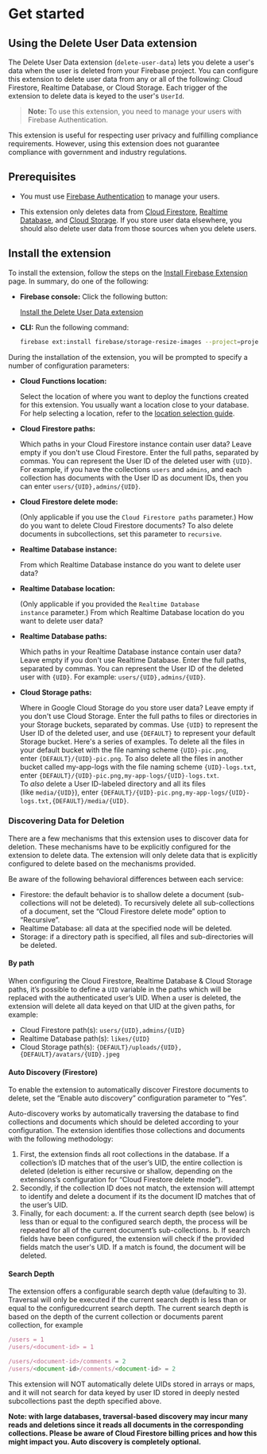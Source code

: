# Get started

## Using the Delete User Data extension

The Delete User Data extension (`delete-user-data`) lets you delete a user's data when the user is deleted from your Firebase project. You can configure this extension to delete user data from any or all of the following: Cloud Firestore, Realtime Database, or Cloud Storage. Each trigger of the extension to delete data is keyed to the user's `UserId`.

> **Note:** To use this extension, you need to manage your users with Firebase Authentication.

This extension is useful for respecting user privacy and fulfilling compliance requirements. However, using this extension does not guarantee compliance with government and industry regulations.

## Prerequisites

- You must use [Firebase Authentication](https://firebase.google.com/docs/auth) to manage your users.

- This extension only deletes data from [Cloud Firestore](https://firebase.google.com/docs/firestore), [Realtime Database](https://firebase.google.com/docs/database), and [Cloud Storage](https://firebase.google.com/docs/storage). If you store user data elsewhere, you should also delete user data from those sources when you delete users.

## **Install the extension**

To install the extension, follow the steps on the [Install Firebase Extension](https://firebase.google.com/docs/extensions/install-extensions) page. In summary, do one of the following:

- **Firebase console:** Click the following button:

  [Install the Delete User Data extension](https://console.firebase.google.com/project/_/extensions/install?ref=firebase%2Fdelete-user-data)

- **CLI:** Run the following command:

  ```bash
  firebase ext:install firebase/storage-resize-images --project=projectId-or-alias
  ```

During the installation of the extension, you will be prompted to specify a number of configuration parameters:

- **Cloud Functions location:**

  Select the location of where you want to deploy the functions created for this extension. You usually want a location close to your database. For help selecting a location, refer to the [location selection guide](https://firebase.google.com/docs/functions/locations).

- **Cloud Firestore paths:**

  Which paths in your Cloud Firestore instance contain user data? Leave empty if you don't use Cloud Firestore. Enter the full paths, separated by commas. You can represent the User ID of the deleted user with `{UID}`. For example, if you have the collections `users` and `admins`, and each collection has documents with the User ID as document IDs, then you can enter `users/{UID},admins/{UID}`.

- **Cloud Firestore delete mode:**

  (Only applicable if you use the `Cloud Firestore paths` parameter.) How do you want to delete Cloud Firestore documents? To also delete documents in subcollections, set this parameter to `recursive`.

- **Realtime Database instance:**

  From which Realtime Database instance do you want to delete user data?

- **Realtime Database location:**

  (Only applicable if you provided the `Realtime Database instance` parameter.) From which Realtime Database location do you want to delete user data?

- **Realtime Database paths:**

  Which paths in your Realtime Database instance contain user data? Leave empty if you don't use Realtime Database. Enter the full paths, separated by commas. You can represent the User ID of the deleted user with `{UID}`. For example: `users/{UID},admins/{UID}`.

- **Cloud Storage paths:**

  Where in Google Cloud Storage do you store user data? Leave empty if you don't use Cloud Storage. Enter the full paths to files or directories in your Storage buckets, separated by commas. Use `{UID}` to represent the User ID of the deleted user, and use `{DEFAULT}` to represent your default Storage bucket. Here's a series of examples. To delete all the files in your default bucket with the file naming scheme `{UID}-pic.png`, enter `{DEFAULT}/{UID}-pic.png`. To also delete all the files in another bucket called my-app-logs with the file naming scheme `{UID}-logs.txt`, enter `{DEFAULT}/{UID}-pic.png,my-app-logs/{UID}-logs.txt`. To *also* delete a User ID-labeled directory and all its files (like `media/{UID}`), enter `{DEFAULT}/{UID}-pic.png,my-app-logs/{UID}-logs.txt,{DEFAULT}/media/{UID}`.

### Discovering Data for Deletion

There are a few mechanisms that this extension uses to discover data for deletion. These mechanisms have to be explicitly configured for the extension to delete data. The extension will only delete data that is explicitly configured to delete based on the mechanisms provided.

Be aware of the following behavioral differences between each service:

- Firestore: the default behavior is to shallow delete a document (sub-collections will not be deleted). To recursively delete all sub-collections of a document, set the “Cloud Firestore delete mode” option to “Recursive”.
- Realtime Database: all data at the specified node will be deleted.
- Storage: if a directory path is specified, all files and sub-directories will be deleted.

#### By path

When configuring the Cloud Firestore, Realtime Database & Cloud Storage paths, it’s possible to define a `UID` variable in the paths which will be replaced with the authenticated user’s UID. When a user is deleted, the extension will delete all data keyed on that UID at the given paths, for example:

- Cloud Firestore path(s): `users/{UID},admins/{UID}`
- Realtime Database path(s): `likes/{UID}`
- Cloud Storage path(s): `{DEFAULT}/uploads/{UID},{DEFAULT}/avatars/{UID}.jpeg`

#### Auto Discovery (Firestore)

To enable the extension to automatically discover Firestore documents to delete, set the “Enable auto discovery” configuration parameter to “Yes”.

Auto-discovery works by automatically traversing the database to find collections and documents which should be deleted according to your configuration. The extension identifies those collections and documents with the following methodology:

1. First, the extension finds all root collections in the database. If a collection’s ID matches that of the user’s UID, the entire collection is deleted (deletion is either recursive or shallow, depending on the extensions’s configuration for “Cloud Firestore delete mode”).
2. Secondly, if the collection ID does not match, the extension will attempt to identify and delete a document if its the document ID matches that of the user’s UID.
3. Finally, for each document:
   a. If the current search depth (see below) is less than or equal to the configured search depth, the process will be repeated for all of the current document’s sub-collections.
   b. If search fields have been configured, the extension will check if the provided fields match the user's UID. If a match is found, the document will be deleted.

#### Search Depth

The extension offers a configurable search depth value (defaulting to 3). Traversal will only be executed if the current search depth is less than or equal to the configuredcurrent search depth. The current search depth is based on the depth of the current collection or documents parent collection, for example

```js
/users = 1
/users/<document-id> = 1

/users/<document-id>/comments = 2
/users/<document-id>/comments/<document-id> = 2
```

This extension will NOT automatically delete UIDs stored in arrays or maps, and it will not search for data keyed by user ID stored in deeply nested subcollections past the depth specified above.

**Note: with large databases, traversal-based discovery may incur many reads and deletions since it reads all documents in the corresponding collections. Please be aware of Cloud Firestore billing prices and how this might impact you. Auto discovery is completely optional.**
